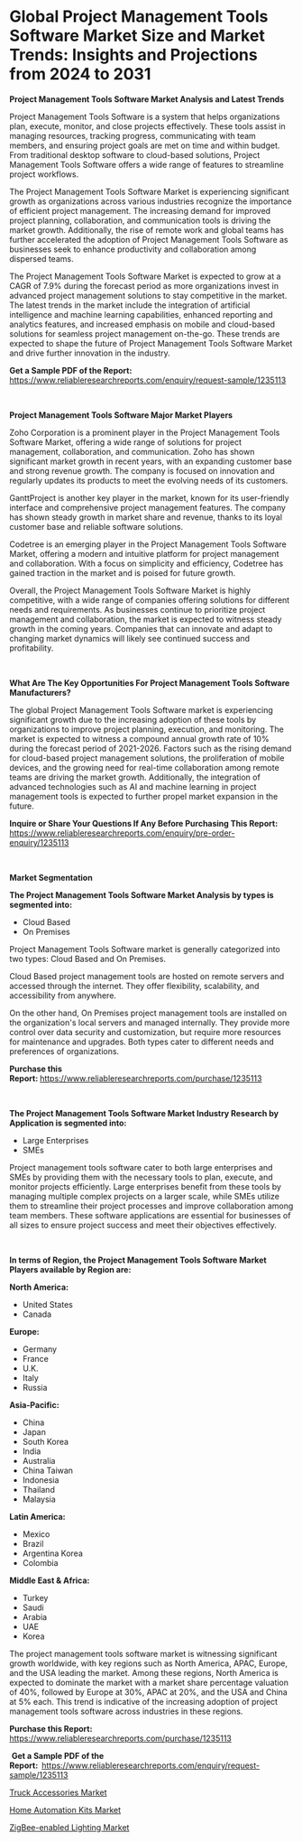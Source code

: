<p><h1>Global Project Management Tools Software Market Size and Market Trends: Insights and Projections from 2024 to 2031</h1></p><p><strong>Project Management Tools Software Market Analysis and Latest Trends</strong></p>
<p><p>Project Management Tools Software is a system that helps organizations plan, execute, monitor, and close projects effectively. These tools assist in managing resources, tracking progress, communicating with team members, and ensuring project goals are met on time and within budget. From traditional desktop software to cloud-based solutions, Project Management Tools Software offers a wide range of features to streamline project workflows.</p><p>The Project Management Tools Software Market is experiencing significant growth as organizations across various industries recognize the importance of efficient project management. The increasing demand for improved project planning, collaboration, and communication tools is driving the market growth. Additionally, the rise of remote work and global teams has further accelerated the adoption of Project Management Tools Software as businesses seek to enhance productivity and collaboration among dispersed teams.</p><p>The Project Management Tools Software Market is expected to grow at a CAGR of 7.9% during the forecast period as more organizations invest in advanced project management solutions to stay competitive in the market. The latest trends in the market include the integration of artificial intelligence and machine learning capabilities, enhanced reporting and analytics features, and increased emphasis on mobile and cloud-based solutions for seamless project management on-the-go. These trends are expected to shape the future of Project Management Tools Software Market and drive further innovation in the industry.</p></p>
<p><strong>Get a Sample PDF of the Report:&nbsp;</strong> <a href="https://www.reliableresearchreports.com/enquiry/request-sample/1235113">https://www.reliableresearchreports.com/enquiry/request-sample/1235113</a></p>
<p>&nbsp;</p>
<p><strong>Project Management Tools Software Major Market Players</strong></p>
<p><p>Zoho Corporation is a prominent player in the Project Management Tools Software Market, offering a wide range of solutions for project management, collaboration, and communication. Zoho has shown significant market growth in recent years, with an expanding customer base and strong revenue growth. The company is focused on innovation and regularly updates its products to meet the evolving needs of its customers.</p><p>GanttProject is another key player in the market, known for its user-friendly interface and comprehensive project management features. The company has shown steady growth in market share and revenue, thanks to its loyal customer base and reliable software solutions.</p><p>Codetree is an emerging player in the Project Management Tools Software Market, offering a modern and intuitive platform for project management and collaboration. With a focus on simplicity and efficiency, Codetree has gained traction in the market and is poised for future growth.</p><p>Overall, the Project Management Tools Software Market is highly competitive, with a wide range of companies offering solutions for different needs and requirements. As businesses continue to prioritize project management and collaboration, the market is expected to witness steady growth in the coming years. Companies that can innovate and adapt to changing market dynamics will likely see continued success and profitability.</p></p>
<p>&nbsp;</p>
<p><strong>What Are The Key Opportunities For Project Management Tools Software Manufacturers?</strong></p>
<p><p>The global Project Management Tools Software market is experiencing significant growth due to the increasing adoption of these tools by organizations to improve project planning, execution, and monitoring. The market is expected to witness a compound annual growth rate of 10% during the forecast period of 2021-2026. Factors such as the rising demand for cloud-based project management solutions, the proliferation of mobile devices, and the growing need for real-time collaboration among remote teams are driving the market growth. Additionally, the integration of advanced technologies such as AI and machine learning in project management tools is expected to further propel market expansion in the future.</p></p>
<p><strong>Inquire or Share Your Questions If Any Before Purchasing This Report:</strong> <a href="https://www.reliableresearchreports.com/enquiry/pre-order-enquiry/1235113">https://www.reliableresearchreports.com/enquiry/pre-order-enquiry/1235113</a></p>
<p>&nbsp;</p>
<p><strong>Market Segmentation</strong></p>
<p><strong>The Project Management Tools Software Market Analysis by types is segmented into:</strong></p>
<p><ul><li>Cloud Based</li><li>On Premises</li></ul></p>
<p><p>Project Management Tools Software market is generally categorized into two types: Cloud Based and On Premises. </p><p>Cloud Based project management tools are hosted on remote servers and accessed through the internet. They offer flexibility, scalability, and accessibility from anywhere. </p><p>On the other hand, On Premises project management tools are installed on the organization's local servers and managed internally. They provide more control over data security and customization, but require more resources for maintenance and upgrades. Both types cater to different needs and preferences of organizations.</p></p>
<p><strong>Purchase this Report:&nbsp;</strong><a href="https://www.reliableresearchreports.com/purchase/1235113">https://www.reliableresearchreports.com/purchase/1235113</a></p>
<p>&nbsp;</p>
<p><strong>The Project Management Tools Software Market Industry Research by Application is segmented into:</strong></p>
<p><ul><li>Large Enterprises</li><li>SMEs</li></ul></p>
<p><p>Project management tools software cater to both large enterprises and SMEs by providing them with the necessary tools to plan, execute, and monitor projects efficiently. Large enterprises benefit from these tools by managing multiple complex projects on a larger scale, while SMEs utilize them to streamline their project processes and improve collaboration among team members. These software applications are essential for businesses of all sizes to ensure project success and meet their objectives effectively.</p></p>
<p>&nbsp;</p>
<p><strong>In terms of Region, the Project Management Tools Software Market Players available by Region are:</strong></p>
<p>
    <p> <strong> North America: </strong>
        <ul>
            <li>United States</li>
            <li>Canada</li>
        </ul>
        </p> 
    <p> <strong> Europe: </strong>
        <ul>
            <li>Germany</li>
            <li>France</li>
            <li>U.K.</li>
            <li>Italy</li>
            <li>Russia</li>
        </ul>
        </p> 
    <p> <strong> Asia-Pacific: </strong>
        <ul>
            <li>China</li>
            <li>Japan</li>
            <li>South Korea</li>
            <li>India</li>
            <li>Australia</li>
            <li>China Taiwan</li>
            <li>Indonesia</li>
            <li>Thailand</li>
            <li>Malaysia</li>
        </ul>
        </p> 
    <p> <strong> Latin America: </strong>
        <ul>
            <li>Mexico</li>
            <li>Brazil</li>
            <li>Argentina Korea</li>
            <li>Colombia</li>
        </ul>
        </p> 
    <p> <strong> Middle East & Africa: </strong>
        <ul>
            <li>Turkey</li>
            <li>Saudi</li>
            <li>Arabia</li>
            <li>UAE</li>
            <li>Korea</li>
        </ul>
    </p>
    </p>
<p><p>The project management tools software market is witnessing significant growth worldwide, with key regions such as North America, APAC, Europe, and the USA leading the market. Among these regions, North America is expected to dominate the market with a market share percentage valuation of 40%, followed by Europe at 30%, APAC at 20%, and the USA and China at 5% each. This trend is indicative of the increasing adoption of project management tools software across industries in these regions.</p></p>
<p><strong>Purchase this Report: </strong><a href="https://www.reliableresearchreports.com/purchase/1235113">https://www.reliableresearchreports.com/purchase/1235113</a></p>
<p>&nbsp;<strong>Get a Sample PDF of the Report:&nbsp;&nbsp;</strong><a href="https://www.reliableresearchreports.com/enquiry/request-sample/1235113">https://www.reliableresearchreports.com/enquiry/request-sample/1235113</a></p>
<p><strong></strong></p>
<p><p><a href="https://view.publitas.com/reportprime-1/truck-accessories-market-share-market-new-trends-analysis-report-by-type-by-application-by-end-use-by-region-and-segment-forecasts-2023-2030/">Truck Accessories Market</a></p><p><a href="https://view.publitas.com/reportprime-1/decoding-the-home-automation-kits-market-a-deep-dive-into-the-latest-market-trends-market-segmentation-and-competitive-analysis/">Home Automation Kits Market</a></p><p><a href="https://view.publitas.com/reportprime-1/zigbee-enabled-lighting-market-research-report-provides-critical-insights-that-can-help-shape-business-development-and-investment-strategies/">ZigBee-enabled Lighting Market</a></p></p>